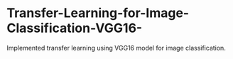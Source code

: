# Transfer-Learning-for-Image-Classification-VGG16-
Implemented transfer learning using VGG16 model for image classification. 

